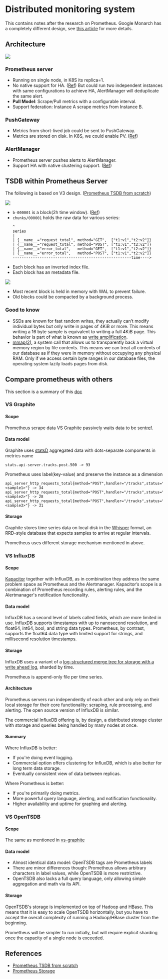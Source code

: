 # Distributed monitoring system

This contains notes after the research on Prometheus. Google Monarch has a completely different design, see
[this article](../../../how-google-xxx-series/monarch-planet-scale-in-memory-time-series-database/readme.md) for more details.

## Architecture

![](resources/prometheus-architecture.png)

### Prometheus server

- Running on single node, in K8S its replica=1.
- No native support for HA. ([Ref](https://medium.com/miro-engineering/prometheus-high-availability-and-fault-tolerance-strategy-long-term-storage-with-victoriametrics-82f6f3f0409e))
  But could run two independent instances with same configurations to achieve HA, AlertManager will deduplicate the same
  alert.
- **Pull Model**: Scrape/Pull metrics with a configurable interval.
- Support federation: Instance A scrape metrics from Instance B.

### PushGateway

- Metrics from short-lived job could be sent to PushGateway.
- Metrics are stored on disk. In K8S, we could enable PV. ([Ref](https://www.metricfire.com/blog/prometheus-pushgateways-everything-you-need-to-know/))

### AlertManager

- Prometheus server pushes alerts to AlertManager.
- Support HA with native clustering support. ([Ref](https://prometheus.io/docs/alerting/latest/alertmanager/#high-availability))

## TSDB within Prometheus Server

The following is based on V3 design. ([Prometheus TSDB from scratch](https://fabxc.org/tsdb/))

![](resources/prometheus-tsdb-file-structure.png)

- `b-000001` is a block(2h time window). ([Ref](https://prometheus.io/docs/prometheus/latest/storage/#on-disk-layout))
- `chunks/000001` holds the raw data for various series:
  ```text
  ^
  series
  |
  | {__name__="request_total", method="GET",  ["t1:v1","t2:v2"]}
  | {__name__="request_total", method="POST", ["t1:v1","t2:v2"]}
  | {__name__="error_total",   method="GET",  ["t1:v1","t2:v2"]}
  | {__name__="error_total",   method="POST", ["t1:v1","t2:v2"]}
  -----------------------------------------------------time---->
  ```
- Each block has an inverted index file.
- Each block has an metadata file.

![](resources/prometheus-tsdb-blocks.png)

- Most recent block is held in memory with WAL to prevent failure.
- Old blocks could be compacted by a background process.

### Good to know

- SSDs are known for fast random writes, they actually can’t modify individual bytes but only write in pages of 4KiB or
  more. This means writing a 16 byte sample is equivalent to writing a full 4KiB page.
  This behavior is part of what is known as [write amplification](https://en.wikipedia.org/wiki/Write_amplification).
- [mmap(2)](https://en.wikipedia.org/wiki/Mmap), a system call that allows us to transparently back a virtual memory
  region by file contents. This means we can treat all contents of our database as if they were in memory without occupying
  any physical RAM. Only if we access certain byte ranges in our database files, the operating system lazily loads pages
  from disk.

## Compare prometheus with others

This section is a summary of this [doc](https://prometheus.io/docs/introduction/comparison/#comparison-to-alternatives)

### VS Graphite

#### Scope

Prometheus scrape data VS Graphite passively waits data to be sent[ref](https://graphite.readthedocs.io/en/latest/feeding-carbon.html#feeding-in-your-data).

#### Data model

Graphite uses [statsD](https://github.com/etsy/statsd/) aggregated data with dots-separate components in metrics name

```text
stats.api-server.tracks.post.500 -> 93
```

Prometheus uses label(key-value) and preserve the instance as a dimension

```text
api_server_http_requests_total{method="POST",handler="/tracks",status="500",instance="<sample1>"} -> 34
api_server_http_requests_total{method="POST",handler="/tracks",status="500",instance="<sample2>"} -> 28
api_server_http_requests_total{method="POST",handler="/tracks",status="500",instance="<sample3>"} -> 31
```

#### Storage

Graphite stores time series data on local disk in the [Whisper](https://graphite.readthedocs.org/en/latest/whisper.html)
format, an RRD-style database that expects samples to arrive at regular intervals.

Prometheus uses different storage mechanism mentioned in above.

### VS InfluxDB

#### Scope

[Kapacitor](https://github.com/influxdata/kapacitor) together with InfluxDB, as in combination they address the same problem
space as Prometheus and the Alertmanager. Kapacitor’s scope is a combination of Prometheus recording rules, alerting rules,
and the Alertmanager's notification functionality.

#### Data model

InfluxDB has a second level of labels called fields, which are more limited in use. InfluxDB supports timestamps with up
to nanosecond resolution, and float64, int64, bool, and string data types. Prometheus, by contrast, supports the float64
data type with limited support for strings, and millisecond resolution timestamps.

#### Storage

InfluxDB uses a variant of a [log-structured merge tree for storage with a write ahead log](https://docs.influxdata.com/influxdb/v1.7/concepts/storage_engine/), sharded by time.

Prometheus is append-only file per time series.

#### Architecture

Prometheus servers run independently of each other and only rely on their local storage for their core functionality:
scraping, rule processing, and alerting. The open source version of InfluxDB is similar.

The commercial InfluxDB offering is, by design, a distributed storage cluster with storage and queries being handled by
many nodes at once.

#### Summary

Where InfluxDB is better:

- If you're doing event logging.
- Commercial option offers clustering for InfluxDB, which is also better for long term data storage.
- Eventually consistent view of data between replicas.

Where Prometheus is better:

- If you're primarily doing metrics.
- More powerful query language, alerting, and notification functionality.
- Higher availability and uptime for graphing and alerting.

### VS OpenTSDB

#### Scope

The same as mentioned in [vs-graphite](#vs-graphite)

#### Data model

- Almost identical data model: OpenTSDB tags are Prometheus labels
- There are minor differences though: Prometheus allows arbitrary characters in label values, while OpenTSDB is more restrictive.
- OpenTSDB also lacks a full query language, only allowing simple aggregation and math via its API.


#### Storage

OpenTSDB's storage is implemented on top of Hadoop and HBase. This means that it is easy to scale OpenTSDB horizontally,
but you have to accept the overall complexity of running a Hadoop/HBase cluster from the beginning.

Prometheus will be simpler to run initially, but will require explicit sharding once the capacity of a single node is exceeded.

## References

- [Prometheus TSDB from scratch](https://fabxc.org/tsdb/)
- [Prometheus Storage](https://prometheus.io/docs/prometheus/latest/storage/#on-disk-layout)